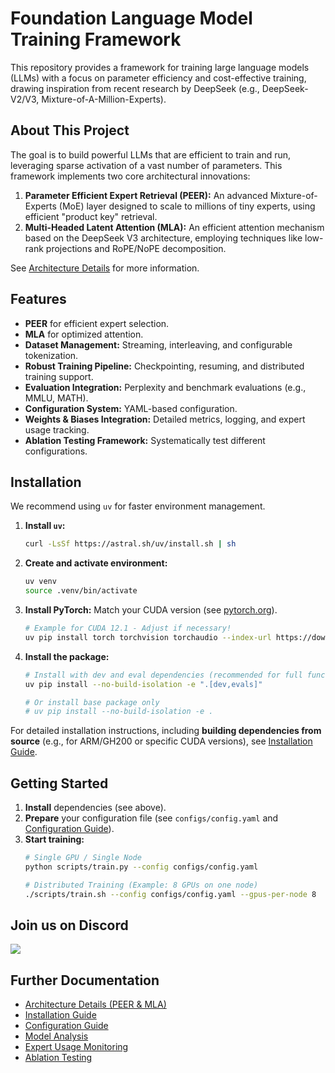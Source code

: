 # Foundation Language Model Training Framework

This repository provides a framework for training large language models (LLMs) with a focus on parameter efficiency and cost-effective training, drawing inspiration from recent research by DeepSeek (e.g., DeepSeek-V2/V3, Mixture-of-A-Million-Experts).

## About This Project

The goal is to build powerful LLMs that are efficient to train and run, leveraging sparse activation of a vast number of parameters. This framework implements two core architectural innovations:

1.  **Parameter Efficient Expert Retrieval (PEER):** An advanced Mixture-of-Experts (MoE) layer designed to scale to millions of tiny experts, using efficient "product key" retrieval.
2.  **Multi-Headed Latent Attention (MLA):** An efficient attention mechanism based on the DeepSeek V3 architecture, employing techniques like low-rank projections and RoPE/NoPE decomposition.

See [Architecture Details](docs/ARCHITECTURE.md) for more information.

## Features

-   **PEER** for efficient expert selection.
-   **MLA** for optimized attention.
-   **Dataset Management:** Streaming, interleaving, and configurable tokenization.
-   **Robust Training Pipeline:** Checkpointing, resuming, and distributed training support.
-   **Evaluation Integration:** Perplexity and benchmark evaluations (e.g., MMLU, MATH).
-   **Configuration System:** YAML-based configuration.
-   **Weights & Biases Integration:** Detailed metrics, logging, and expert usage tracking.
-   **Ablation Testing Framework:** Systematically test different configurations.

## Installation

We recommend using `uv` for faster environment management.

1.  **Install `uv`:**
    ```bash
    curl -LsSf https://astral.sh/uv/install.sh | sh
    ```
2.  **Create and activate environment:**
    ```bash
    uv venv
    source .venv/bin/activate
    ```
3.  **Install PyTorch:** Match your CUDA version (see [pytorch.org](https://pytorch.org/)).
    ```bash
    # Example for CUDA 12.1 - Adjust if necessary!
    uv pip install torch torchvision torchaudio --index-url https://download.pytorch.org/whl/cu121
    ```
4.  **Install the package:**
    ```bash
    # Install with dev and eval dependencies (recommended for full functionality)
    uv pip install --no-build-isolation -e ".[dev,evals]"

    # Or install base package only
    # uv pip install --no-build-isolation -e .
    ```

For detailed installation instructions, including **building dependencies from source** (e.g., for ARM/GH200 or specific CUDA versions), see [Installation Guide](docs/INSTALLATION.md).

## Getting Started

1.  **Install** dependencies (see above).
2.  **Prepare** your configuration file (see `configs/config.yaml` and [Configuration Guide](docs/CONFIGURATION.md)).
3.  **Start training:**
    ```bash
    # Single GPU / Single Node
    python scripts/train.py --config configs/config.yaml

    # Distributed Training (Example: 8 GPUs on one node)
    ./scripts/train.sh --config configs/config.yaml --gpus-per-node 8
    ```

## Join us on Discord

[![](https://dcbadge.limes.pink/api/server/https://discord.gg/5DgUmSB2uP)](https://discord.gg/https://discord.gg/5DgUmSB2uP)

## Further Documentation

-   [Architecture Details (PEER & MLA)](docs/ARCHITECTURE.md)
-   [Installation Guide](docs/INSTALLATION.md)
-   [Configuration Guide](docs/CONFIGURATION.md)
-   [Model Analysis](docs/ANALYSIS.md)
-   [Expert Usage Monitoring](docs/EXPERT_MONITORING.md)
-   [Ablation Testing](docs/ABLATION_TESTING.md)
